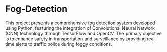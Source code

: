 # Fog-Detection
This project presents a comprehensive fog detection system developed using Python, featuring the integration of Convolutional Neural Network (CNN) technology through TensorFlow and OpenCV. The primary objective is to enhance safety in transportation and surveillance by providing real-time alerts to traffic police during foggy conditions.

